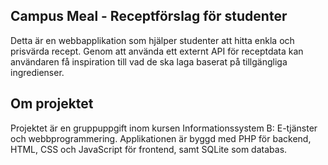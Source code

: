 ## Campus Meal - Receptförslag för studenter

Detta är en webbapplikation som hjälper studenter att hitta enkla och prisvärda recept. Genom att använda ett externt API för receptdata kan användaren få inspiration till vad de ska laga baserat på tillgängliga ingredienser.

## Om projektet
Projektet är en gruppuppgift inom kursen Informationssystem B: E-tjänster och webbprogrammering. Applikationen är byggd med PHP för backend, HTML, CSS och JavaScript för frontend, samt SQLite som databas.
